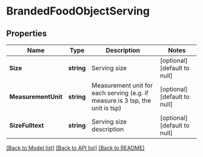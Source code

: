# BrandedFoodObjectServing

## Properties
Name | Type | Description | Notes
------------ | ------------- | ------------- | -------------
**Size** | **string** | Serving size | [optional] [default to null]
**MeasurementUnit** | **string** | Measurement unit for each serving (e.g. if measure is 3 tsp, the unit is tsp) | [optional] [default to null]
**SizeFulltext** | **string** | Serving size description | [optional] [default to null]

[[Back to Model list]](../README.md#documentation-for-models) [[Back to API list]](../README.md#documentation-for-api-endpoints) [[Back to README]](../README.md)

